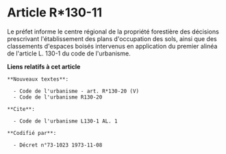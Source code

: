 # Article R*130-11

Le préfet informe le centre régional de la propriété forestière des décisions prescrivant l'établissement des plans
d'occupation des sols, ainsi que des classements d'espaces boisés intervenus en application du premier alinéa de l'article L.
130-1 du code de l'urbanisme.

**Liens relatifs à cet article**

	**Nouveaux textes**:

	  - Code de l'urbanisme - art. R*130-20 (V)
	  - Code de l'urbanisme R130-20

	**Cite**:

	  - Code de l'urbanisme L130-1 AL. 1

	**Codifié par**:

	  - Décret n°73-1023 1973-11-08
